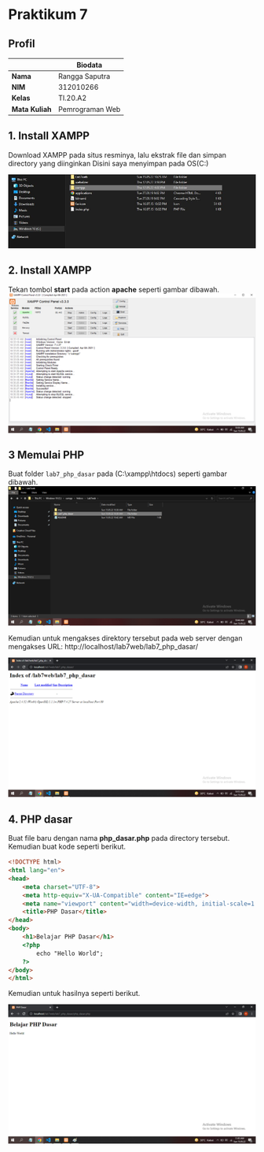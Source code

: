 # Praktikum 7

## Profil
| | Biodata |
| -------- | --- |
| **Nama** | Rangga Saputra |
| **NIM** | 312010266 |
| **Kelas** | TI.20.A2 |
| **Mata Kuliah** | Pemrograman Web |

## 1. Install XAMPP

Download XAMPP pada situs resminya, lalu ekstrak file dan simpan directory yang diinginkan
Disini saya menyimpan pada OS(C:)

![Directory](img/xampp.JPG)

## 2. Install XAMPP

Tekan tombol **start** pada action **apache** seperti gambar dibawah.
![web server](img/runxampp.png)

## 3 Memulai PHP
Buat folder `lab7_php_dasar` pada (C:\xampp\htdocs) seperti gambar dibawah.
![folder](img/run_PHP.png)

Kemudian untuk mengakses direktory tersebut pada web server dengan mengakses URL: 
http://localhost/lab7web/lab7_php_dasar/

![Localhost](img/localhost.png)

## 4. PHP dasar

Buat file baru dengan nama **php_dasar.php** pada directory tersebut. Kemudian buat kode seperti berikut.
```html
<!DOCTYPE html>
<html lang="en">
<head>
    <meta charset="UTF-8">
    <meta http-equiv="X-UA-Compatible" content="IE=edge">
    <meta name="viewport" content="width=device-width, initial-scale=1.0">
    <title>PHP Dasar</title>
</head>
<body>
    <h1>Belajar PHP Dasar</h1>
    <?php
        echo "Hello World";
    ?>
</body>
</html>
```
Kemudian untuk hasilnya seperti berikut.

![phpdasar](img/dasar.png)